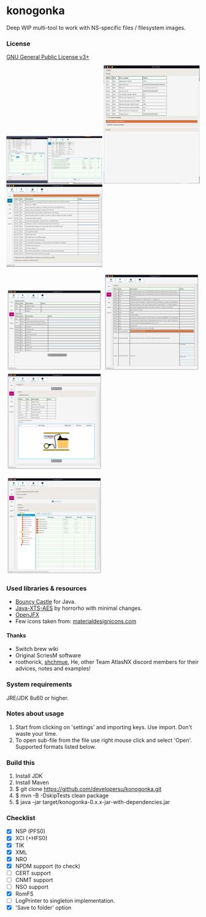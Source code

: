 # konogonka

Deep WIP multi-tool to work with NS-specific files / filesystem images.

### License

[GNU General Public License v3+](https://github.com/developersu/konogonka/blob/master/LICENSE)

<img src="screenshots/1.png" alt="drawing" width="250"/> <img src="screenshots/2.png" alt="drawing" width="250"/> <img src="screenshots/3.png" alt="drawing" width="250"/>

<img src="screenshots/4.png" alt="drawing" width="250"/> <img src="screenshots/5.png" alt="drawing" width="250"/> <img src="screenshots/6.png" alt="drawing" width="250"/>

<img src="screenshots/7.png" alt="drawing" width="250"/>

### Used libraries & resources
* [Bouncy Castle](https://www.bouncycastle.org/) for Java.
* [Java-XTS-AES](https://github.com/horrorho/Java-XTS-AES) by horrorho with minimal changes.
* [OpenJFX](https://wiki.openjdk.java.net/display/OpenJFX/Main)
* Few icons taken from: [materialdesignicons.com](http://materialdesignicons.com/)

#### Thanks 
* Switch brew wiki
* Original ScriesM software
* roothorick, [shchmue](https://github.com/shchmue/), He, other Team AtlasNX discord members for their advices, notes and examples!

### System requirements

JRE/JDK 8u60 or higher.

### Notes about usage

1. Start from clicking on 'settings' and importing keys. Use import. Don't waste your time.
2. To open sub-file from the file use right mouse click and select 'Open'. Supported formats listed below.

### Build this

1. Install JDK
2. Install Maven
3. $ git clone https://github.com/developersu/konogonka.git
4. $ mvn -B -DskipTests clean package
5. $ java -jar target/konogonka-0.x.x-jar-with-dependencies.jar

### Checklist

* [x] NSP (PFS0)
* [x] XCI (+HFS0)
* [x] TIK
* [x] XML 
* [x] NRO
* [x] NPDM support (to check)
* [ ] CERT support
* [ ] CNMT support
* [ ] NSO support
* [x] RomFS
* [ ] LogPrinter to singleton implementation. 
* [x] 'Save to folder' option